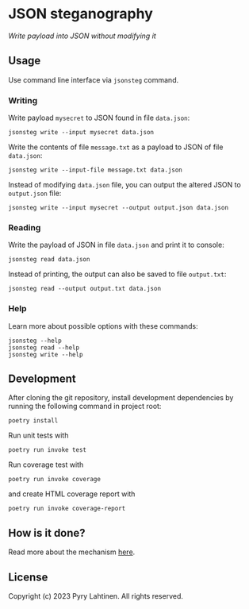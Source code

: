 # JSON steganography

_Write payload into JSON without modifying it_


## Usage

Use command line interface via `jsonsteg` command.

### Writing

Write payload `mysecret` to JSON found in file `data.json`:

```
jsonsteg write --input mysecret data.json
```

Write the contents of file `message.txt` as a payload to JSON of file `data.json`:

```
jsonsteg write --input-file message.txt data.json
```

Instead of modifying `data.json` file, you can output the altered JSON to `output.json` file:

```
jsonsteg write --input mysecret --output output.json data.json
```

### Reading

Write the payload of JSON in file `data.json` and print it to console:

```
jsonsteg read data.json
```

Instead of printing, the output can also be saved to file `output.txt`:

```
jsonsteg read --output output.txt data.json
```

### Help

Learn more about possible options with these commands:

```
jsonsteg --help
jsonsteg read --help
jsonsteg write --help
```


## Development

After cloning the git repository, install development dependencies
by running the following command in project root:

```
poetry install
```

Run unit tests with

```
poetry run invoke test
```

Run coverage test with

```
poetry run invoke coverage
```

and create HTML coverage report with

```
poetry run invoke coverage-report
```


## How is it done?

Read more about the mechanism [here](docs/mechanism.md).


## License

Copyright (c) 2023 Pyry Lahtinen.
All rights reserved.
